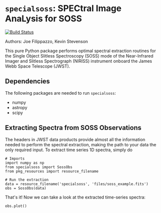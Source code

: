 # `specialsoss`: SPECtral Image AnaLysis for SOSS

[![Build Status](https://travis-ci.org/hover2pi/specialsoss.svg?branch=master)](https://travis-ci.org/hover2pi/specialsoss)

Authors: Joe Filippazzo, Kevin Stevenson

This pure Python package performs optimal spectral extraction routines for the Single Object Slitless Spectroscopy (SOSS) mode of the Near-Infrared Imager and Slitless Spectrograph (NIRISS) instrument onboard the James Webb Space Telescope (JWST).

## Dependencies

The following packages are needed to run `specialsoss`:
- numpy
- astropy
- scipy

## Extracting Spectra from SOSS Observations

The headers in JWST data products provide almost all the information needed to perform the spectral extraction, making the path to your data the only required input. To extract time series 1D spectra, simply do

```
# Imports
import numpy as np
from specialsoss import SossObs
from pkg_resources import resource_filename

# Run the extraction
data = resource_filename('specialsoss', 'files/soss_example.fits')
obs = SossObs(data)
```

That's it! Now we can take a look at the extracted time-series spectra:

```
obs.plot()
```
